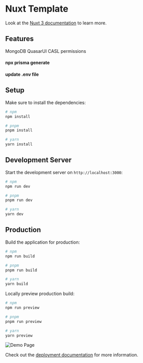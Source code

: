 # Nuxt Template

Look at the [Nuxt 3 documentation](https://nuxt.com/docs/getting-started/introduction) to learn more.
## Features
MongoDB
QuasarUI
CASL permissions
#### npx prisma generate
#### update .env file

## Setup

Make sure to install the dependencies:

```bash
# npm
npm install

# pnpm
pnpm install

# yarn
yarn install
```

## Development Server

Start the development server on `http://localhost:3000`:

```bash
# npm
npm run dev

# pnpm
pnpm run dev

# yarn
yarn dev
```

## Production

Build the application for production:

```bash
# npm
npm run build

# pnpm
pnpm run build

# yarn
yarn build
```

Locally preview production build:

```bash
# npm
npm run preview

# pnpm
pnpm run preview

# yarn
yarn preview
```
![Demo Page](https://github.com/waelio/nuxt-template/blob/main/assets/Screenshot%20from%202023-07-11%2013-16-12.png)

Check out the [deployment documentation](https://nuxt.com/docs/getting-started/deployment) for more information.
